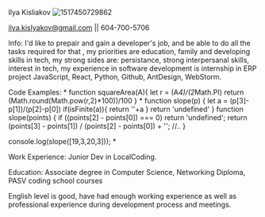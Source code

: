 
Ilya Kisliakov
![1517450729862](https://user-images.githubusercontent.com/58741614/159146291-cb5f843e-6372-400f-8ff6-6fd88cda71ac.jpg)

ilya.kislyakov@gmail.com  ||  604-700-5706

Info: I'd like to prepair and gain a developer's job, and be able to do all the tasks required for that  , my priorities are education, family and developing skills in tech, my strong sides are: persistance, strong interpersanal skills, interest in tech, my experience in software development is internship in ERP project
JavaScript, React, Python, Github, AntDesign, WebStorm.

Code Examples:
*
function squareArea(A){
  let r = (A*4)/(2*Math.PI)
  return (Math.round(Math.pow(r,2)*100))/100
}
*
function slope(p)
{
  let a = (p[3]-p[1])/(p[2]-p[0])
  if(isFinite(a)){
    return ''+a
  }
return 'undefined'
}
function slope(points)
{ if ((points[2] - points[0]) === 0) return 'undefined';
return (points[3] - points[1]) / (points[2] - points[0]) + '';
//..
}


console.log(slope([19,3,20,3]));
*

Work Experience: Junior Dev in LocalCoding.

Education: Associate degree in Computer Science, Networking Diploma, PASV coding school courses

English level is good, have had enough working experience as well as professional experience during development process and meetings.
